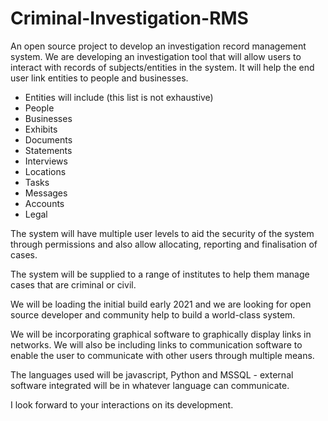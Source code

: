 # Criminal-Investigation-RMS
An open source project to develop an investigation record management system.
We are developing an investigation tool that will allow users to interact with records of subjects/entities in the system. It will help the end user link entities to people and businesses.
- Entities will include (this list is not exhaustive)
 - People
 - Businesses
 - Exhibits
 - Documents
 - Statements
 - Interviews
 - Locations
 - Tasks
 - Messages
 - Accounts
 - Legal 
 
The system will have multiple user levels to aid the security of the system through permissions and also allow allocating, reporting and finalisation of cases. 

The system will be supplied to a range of institutes to help them manage cases that are criminal or civil.

We will be loading the initial build early 2021 and we are looking for open source developer and community help to build a world-class system.

We will be incorporating graphical software to graphically display links in networks. We will also be including links to communication software to enable the user to communicate with other users through multiple means. 

The languages used will be javascript, Python and MSSQL - external software integrated will be in whatever language can communicate. 

I look forward to your interactions on its development. 
